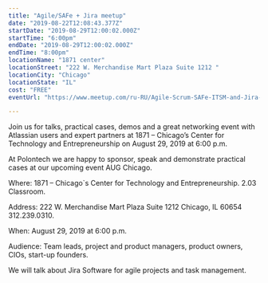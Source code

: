 ```yaml
---
title: "Agile/SAFe + Jira meetup"
date: "2019-08-22T12:08:43.377Z"
startDate: "2019-08-29T12:00:02.000Z"
startTime: "6:00pm"
endDate: "2019-08-29T12:00:02.000Z"
endTime: "8:00pm"
locationName: "1871 center"
locationStreet: "222 W. Merchandise Mart Plaza Suite 1212 "
locationCity: "Chicago"
locationState: "IL"
cost: "FREE"
eventUrl: "https://www.meetup.com/ru-RU/Agile-Scrum-SAFe-ITSM-and-Jira-in-Chicago/"

---
```


Join us for talks, practical cases, demos and a great networking event with Atlassian users and expert partners at 1871 – Chicago’s Center for Technology and Entrepreneurship on August 29, 2019 at 6:00 p.m.
 
At Polontech we are happy to sponsor, speak and demonstrate practical cases at our upcoming event AUG Chicago.

Where: 1871 – Chicago`s Center for Technology and Entrepreneurship. 2.03 Classroom.

Address: 222 W. Merchandise Mart Plaza Suite 1212 Chicago, IL 60654 312.239.0310.

When: August 29, 2019 at 6:00 p.m.

Audience: Team leads, project and product managers, product owners,  CIOs, start-up founders.

We will talk about Jira Software for agile projects and task management.

